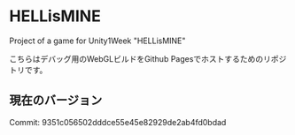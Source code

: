 # HELLisMINE
Project of a game for Unity1Week "HELLisMINE"

こちらはデバッグ用のWebGLビルドをGithub Pagesでホストするためのリポジトリです。

## 現在のバージョン
Commit: 9351c056502dddce55e45e82929de2ab4fd0bdad